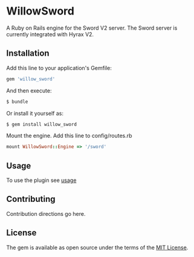 # WillowSword
A Ruby on Rails engine for the Sword V2 server. The Sword server is currently integrated with Hyrax V2.

## Installation
Add this line to your application's Gemfile:

```ruby
gem 'willow_sword'
```

And then execute:
```bash
$ bundle
```

Or install it yourself as:
```bash
$ gem install willow_sword
```

Mount the engine. Add this line to config/routes.rb

```ruby
mount WillowSword::Engine => '/sword'
```

## Usage
To use the plugin see [usage](https://github.com/CottageLabs/willow_sword/wiki/Usage)

## Contributing
Contribution directions go here.

## License
The gem is available as open source under the terms of the [MIT License](http://opensource.org/licenses/MIT).
